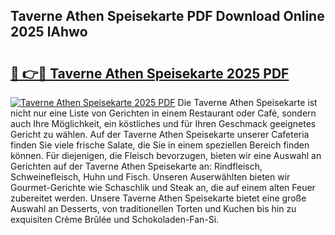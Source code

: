 ## Taverne Athen Speisekarte PDF Download Online 2025 lAhwo

# <h2><a href="http://gc7mp3.nevu.top/?p=Taverne+Athen+Speisekarte">🔗 👉🔴 Taverne Athen Speisekarte 2025 PDF</a></h2>

[![Taverne Athen Speisekarte 2025 PDF](https://i.imgur.com/dBaPXMq.png)](http://gc7mp3.nevu.top/?p=Taverne+Athen+Speisekarte)
Die Taverne Athen Speisekarte ist nicht nur eine Liste von Gerichten in einem Restaurant oder Café, sondern auch Ihre Möglichkeit, ein köstliches und für Ihren Geschmack geeignetes Gericht zu wählen. Auf der Taverne Athen Speisekarte unserer Cafeteria finden Sie viele frische Salate, die Sie in einem speziellen Bereich finden können. Für diejenigen, die Fleisch bevorzugen, bieten wir eine Auswahl an Gerichten auf der Taverne Athen Speisekarte an: Rindfleisch, Schweinefleisch, Huhn und Fisch. Unseren Auserwählten bieten wir Gourmet-Gerichte wie Schaschlik und Steak an, die auf einem alten Feuer zubereitet werden. Unsere Taverne Athen Speisekarte bietet eine große Auswahl an Desserts, von traditionellen Torten und Kuchen bis hin zu exquisiten Crème Brûlée und Schokoladen-Fan-Si.

